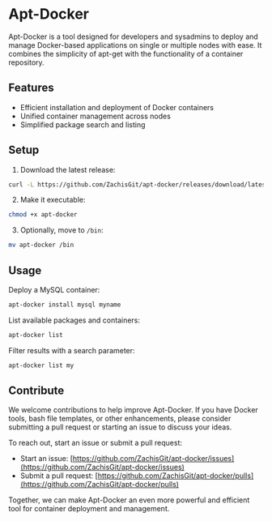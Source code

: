 # Apt-Docker

Apt-Docker is a tool designed for developers and sysadmins to deploy and manage Docker-based applications on single or multiple nodes with ease. It combines the simplicity of apt-get with the functionality of a container repository.
## Features
- Efficient installation and deployment of Docker containers
- Unified container management across nodes
- Simplified package search and listing
## Setup
1. Download the latest release:

```bash
curl -L https://github.com/ZachisGit/apt-docker/releases/download/latest/apt-docker > apt-docker
```


2. Make it executable:

```bash
chmod +x apt-docker
```

 
3. Optionally, move to `/bin`:

```bash
mv apt-docker /bin
```


## Usage

Deploy a MySQL container:

```bash
apt-docker install mysql myname
```



List available packages and containers:

```bash
apt-docker list
```



Filter results with a search parameter:

```bash
apt-docker list my
```


## Contribute

We welcome contributions to help improve Apt-Docker. If you have Docker tools, bash file templates, or other enhancements, please consider submitting a pull request or starting an issue to discuss your ideas.

To reach out, start an issue or submit a pull request: 
- Start an issue: [https://github.com/ZachisGit/apt-docker/issues](https://github.com/ZachisGit/apt-docker/issues) 
- Submit a pull request: [https://github.com/ZachisGit/apt-docker/pulls](https://github.com/ZachisGit/apt-docker/pulls)

Together, we can make Apt-Docker an even more powerful and efficient tool for container deployment and management.
